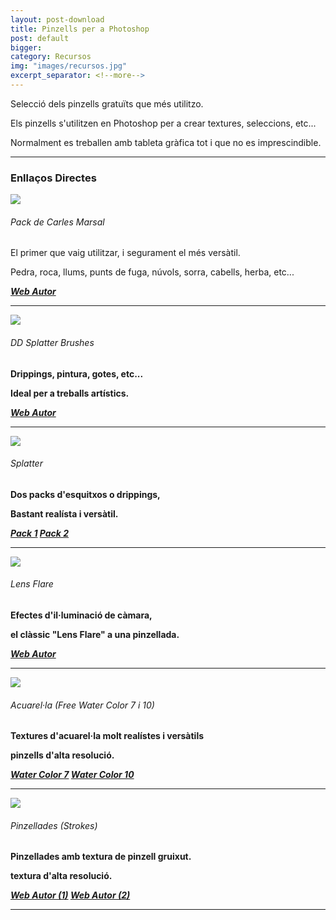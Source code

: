 ```yaml
---
layout: post-download
title: Pinzells per a Photoshop
post: default
bigger:
category: Recursos
img: "images/recursos.jpg"
excerpt_separator: <!--more-->
---
```


Selecció dels pinzells gratuïts que més utilitzo.

Els pinzells s'utilitzen en Photoshop per a crear textures, seleccions, etc...

Normalment es treballen amb tableta gràfica tot i que no es imprescindible.


<!--more-->


---

### Enllaços Directes


<a href="{{ site.baseurl }}/images/brushes/brushes1.jpg" data-lightbox="roadtrip"><img src="{{ site.baseurl }}/images/brushes/brushes1.jpg"></a>

###### Pack de Carles Marsal
El primer que vaig utilitzar, i segurament el més versàtil.

Pedra, roca, llums, punts de fuga, núvols, sorra, cabells, herba, etc...

<strong><em><a href="http://carlesmarsal.com/about/#footer" title="Baixar desde la web del Carles" target="_blank"><i class="icon-cloud-download"></i>Web Autor</a></em>

---
<a href="{{ site.baseurl }}/images/brushes/brushes2.jpg" data-lightbox="roadtrip"><img src="{{ site.baseurl }}/images/brushes/brushes2.jpg"></a>

###### DD Splatter Brushes
Drippings, pintura, gotes, etc...

Ideal per a treballs artístics.

<strong><em><a href="https://www.brusheezy.com/brushes/59244-splatter-brush-collection" title="Baixar desde la web" target="_blank"><i class="icon-cloud-download"></i>Web Autor</a></em></strong>

---
<a href="{{ site.baseurl }}/images/brushes/brushes6.jpg" data-lightbox="roadtrip"><img src="{{ site.baseurl }}/images/brushes/brushes6.jpg"></a>

###### Splatter
Dos packs d'esquitxos o drippings,

Bastant realísta i versàtil. 

<strong><em><a href="https://altrikdout.deviantart.com/art/Splatter-Brush-Pack-the-Second-88862955" title="Baixar desde la web"><i class="icon-cloud-download" target="_blank"></i>Pack 1</a></em>
<em><a href="https://brushez.com/es/splatter-photoshop-brushes-set-20132014cs7.html" title="Enllaç directe" target="_blank"><i class="icon-cloud-download"></i>Pack 2</a></em></strong>

---
<a href="{{ site.baseurl }}/images/brushes/brushes4.jpg" data-lightbox="roadtrip"><img src="{{ site.baseurl }}/images/brushes/brushes4.jpg"></a>

###### Lens Flare
Efectes d'il·luminació de càmara,

el clàssic "Lens Flare" a una pinzellada. 

<strong><em><a href="https://es.brusheezy.com/cepillos/56971-free-lens-flares-pinceles-para-photoshop" title="Baixar desde la web" target="_blank"><i class="icon-cloud-download"></i>Web Autor</a></em></strong>

---
<a href="{{ site.baseurl }}/images/brushes/brushes5.jpg" data-lightbox="roadtrip"><img src="{{ site.baseurl }}/images/brushes/brushes5.jpg"></a>

###### Acuarel·la (Free Water Color 7 i 10)
Textures d'acuarel·la molt realístes i versàtils

pinzells d'alta resolució.

<strong><em><a href="https://www.brusheezy.com/brushes/58203-free-watercolor-photoshop-brushes-7" title="Baixar desde la web" target="_blank"><i class="icon-cloud-download"></i>Water Color 7</a></em>
<em><a href="https://www.brusheezy.com/brushes/58155-free-watercolor-photoshop-brushes-10" title="Baixar desde la web" target="_blank"><i class="icon-cloud-download"></i>Water Color 10</a></em></strong>

---
<a href="{{ site.baseurl }}/images/brushes/brushes7.jpg" data-lightbox="roadtrip"><img src="{{ site.baseurl }}/images/brushes/brushes7.jpg"></a>

###### Pinzellades (Strokes)
Pinzellades amb textura de pinzell gruixut.

textura d'alta resolució.

<strong><em><a href="https://www.brusheezy.com/brushes/46702-danger-pig-brush-strokes-pack-01" title="Baixar desde la web" target="_blank"><i class="icon-cloud-download"></i>Web Autor (1)</a></em>
<em><a href="https://es.brusheezy.com/cepillos/46702-peligro-pig-brush-strokes-pack-01" title="Baixar desde la web" target="_blank"><i class="icon-cloud-download"></i>Web Autor (2)</a></em></strong>

---


